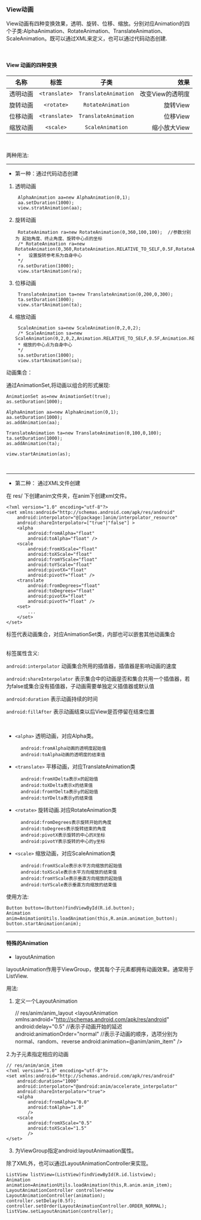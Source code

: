 ### View动画

View动画有四种变换效果，透明、旋转、位移、缩放。分别对应Animation的四个子类:AlphaAnimation、RotateAnimation、TranslateAnimation、ScaleAnimation。既可以通过XML来定义，也可以通过代码动态创建.

<br>

#### View 动画的四种变换

|名称|标签|子类|效果|
|---|:---:|:---:|----:|
|透明动画|`<translate>`|`TranslateAnimation`|改变View的透明度|
|旋转动画|`<rotate>`|`RotateAnimation`|旋转View|
|位移动画|`<translate>`|`TranslateAnimation`|位移View|
|缩放动画|`<scale>`|`ScaleAnimation`|缩小放大View|

<br>

两种用法:

****

* 第一种：通过代码动态创建

1. 透明动画
    
        AlphaAnimation aa=new AlphaAnimation(0,1);
        aa.setDuration(1000);
        view.stratAnimation(aa);

2. 旋转动画

        RotateAnimation ra=new RotateAnimation(0,360,100,100);  //参数分别为 起始角度、终止角度、旋转中心点的坐标
        /* RotateAnimation ra=new RotateAnimation(0,360,RotateAnimation.RELATIVE_TO_SELF,0.5F,RotateAnimation.RELATIVE_TO_SELF,0.5F);
        *   设置旋转参考系为自身中心
        */
        ra.setDuration(1000);
        view.startAnimation(ra);

3. 位移动画

        TranslateAnimation ta=new TranslateAnimation(0,200,0,300);
        ta.setDuration(1000);
        view.startAnimation(ta);

4. 缩放动画

        ScaleAnimation sa=new ScaleAnimation(0,2,0,2);
        /* ScaleAnimation sa=new ScaleAnimation(0,2,0,2,Animation.RELATIVE_TO_SELF,0.5F,Animation.RELATIVE_TO_SELF,0,5F);
        * 缩放的中心点为自身中心
        */
        sa.setDuration(1000);
        view.startAnimation(sa);

动画集合：

通过AnimationSet,将动画以组合的形式展现:

    AnimationSet as=new AnimationSet(true);
    as.setDuration(1000);

    AlphaAnimation aa=new AlphaAnimation(0,1);
    aa.setDuration(1000);
    as.addAnimation(aa);

    TranslateAnimation ta=new TranslateAnimation(0,100,0,100);
    ta.setDuration(1000);
    as.addAnimation(ta);

    view.startAnimation(as);

<br>

***

* 第二种： 通过XML文件创建

在 res/ 下创建anim文件夹，在anim下创建xml文件。

    <?xml version="1.0" encoding="utf-8"?>
    <set xmlns:android="http://schemas.android.com/apk/res/android"
        android:interpolator="@[package:]anim/interpolator_resource"
        android:shareInterpolator=["true"|"false"] >
        <alpha
            android:fromAlpha="float"
            android:toAlpha="float" />
        <scale
            android:fromXScale="float"
            android:toXScale="float"
            android:fromYScale="float"
            android:toYScale="float"
            android:pivotX="float"
            android:pivotY="float" />
        <translate
            android:fromDegrees="float"
            android:toDegrees="float"
            android:pivotX="float"
            android:pivotY="float" />
        <set>
            ...
        </set>
    </set>

<set>标签代表动画集合，对应AnimationSet类，内部也可以嵌套其他动画集合

<br>
标签属性含义:

`android:interpolator`  动画集合所用的插值器，插值器是影响动画的速度

`android:shareInterpolator`  表示集合中的动画是否和集合共用一个插值器，若为false或集合没有插值器，子动画需要单独定义插值器或默认值

`android:duration`  表示动画持续的时间

`android:fillAfter`  表示动画结束以后View是否停留在结束位置

<br>

* `<alpha>` 透明动画，对应Alpha类。

        android:fromAlpha动画的透明度起始值
        android:toAlpha动画的透明度的结束值

* `<translate>` 平移动画，对应TranslateAnimation类

        android:fromXDelta表示x的起始值
        android:toXDelta表示x的结束值
        android:fromYDelta表示y的起始值
        android:toYDelta表示y的结束值
* `<rotate>` 旋转动画.对应RotateAnimation类

        android:fromDegrees表示旋转开始的角度
        android:toDegrees表示旋转结束的角度
        android:pivotX表示旋转的中心的X坐标
        android:pivotY表示旋转的中心的y坐标

* `<scale>` 缩放动画，对应ScaleAnimation类

        android:fromXScale表示水平方向缩放的起始值
        android:toXScale表示水平方向缩放的结束值
        android:fromYScale表示垂直方向缩放的起始值
        android:toYScale表示垂直方向缩放的结束值

使用方法:

	Button button=(Button)findViewById(R.id.button);
	Animation anim=AnimationUtils.loadAnimation(this,R.anim.animation_button);
	button.startAnimation(anim);


****


#### 特殊的Animation

* layoutAnimation

layoutAnimation作用于ViewGroup，使其每个子元素都拥有动画效果。通常用于ListView.

用法:

1. 定义一个LayoutAnimation


    // res/anim/anim_layout
    <layoutAnimation
        xmlns:android="http://schemas.android.com/apk/res/android"
        android:delay="0.5"  //表示子动画开始的延迟
        android:animationOrder="normal"  //表示子动画的顺序，选项分别为normal、random、reverse
        android:animation=@anim/anim_item" />

2.为子元素指定相应的动画


    // res/anim/anim_item
    <?xml version="1.0" encoding="utf-8"?>
    <set xmlns:android="http://schemas.android.com/apk/res/android"
        android:duration="1000"
        android:interpolator="@android:anim/accelerate_interpolator"
        android:shareInterpolator="true">
        <alpha
            android:fromAlpha="0.0"
            android:toAlpha="1.0"
            />
        <scale
            android:fromXScale="0.5"
            android:toXScale="1.5"
            />
    </set>

3. 为ViewGroup指定android:layoutAnimaation属性。


    <ListView
        android:layout_width="match_parent"
        android:layout_height="match_parent"
        android:layoutAnimation="@anim/anim_layout"
        />

除了XML外，也可以通过LayoutAnimationController来实现。

    ListView listView=(ListView)findViewById(R.id.listview);
    Animation animation=AnimationUtils.loadAnimation(this,R.anim.anim_item);
    LayoutAnimationController controller=new LayoutAnimationController(animation);
    controller.setDelay(0.5f);
    controller.setOrder(LayoutAnimationController.ORDER_NORMAL);
    listView.setLayoutAnimation(controller);
    
    